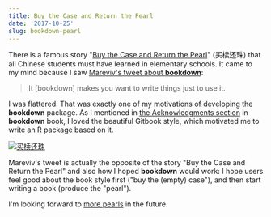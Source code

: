 ```yaml
---
title: Buy the Case and Return the Pearl
date: '2017-10-25'
slug: bookdown-pearl
---
```


There is a famous story "[Buy the Case and Return the Pearl](https://books.google.com/books?id=e5DRAgAAQBAJ&pg=PA13&lpg=PA13&dq=buy+the+case+and+return+the+pearl&source=bl&ots=afgxi44Sx7&sig=r_hqeKIzIExFj3XKgGEiz3hT1s8&hl=en&sa=X&ved=0ahUKEwjq4P_tiYvXAhUq8IMKHY3qB4YQ6AEILjAB#v=onepage&q=buy%20the%20case%20and%20return%20the%20pearl&f=false)" (买椟还珠) that all Chinese students must have learned in elementary schools. It came to my mind because I saw [Mareviv's tweet about **bookdown**](https://tw.com/maureviv/status/922870137614667777):

> It [bookdown] makes you want to write things just to use it.

I was flattered. That was exactly one of my motivations of developing the **bookdown** package. As I mentioned in [the Acknowledgments section](https://bookdown.org/yihui/bookdown/acknowledgments.html) in **bookdown** book, I loved the beautiful Gitbook style, which motivated me to write an R package based on it.

[![买椟还珠](https://db.yihui.org/images/mai-du-huan-zhu.jpg)](http://www.hschinese.com/en/node/2349)

Mareviv's tweet is actually the opposite of the story "Buy the Case and Return the Pearl" and also how I hoped **bookdown** would work: I hope users feel good about the book style first ("buy the (empty) case"), and then start writing a book (produce the "pearl").

I'm looking forward to [more pearls](https://bookdown.org) in the future.
